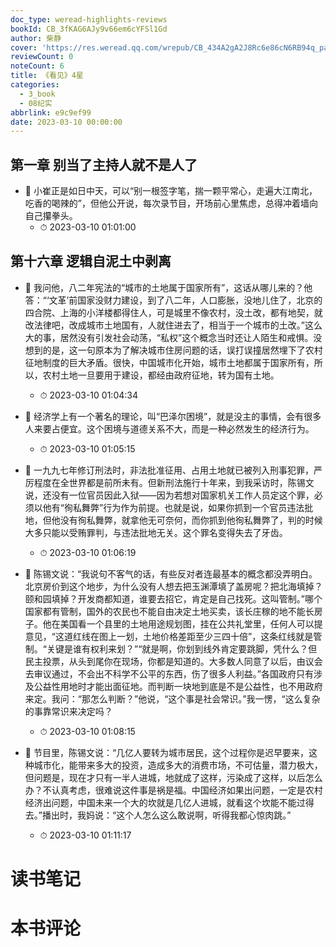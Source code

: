 ```yaml
---
doc_type: weread-highlights-reviews
bookId: CB_3fKAG6AJy9v66em6cYFSl1Gd
author: 柴静
cover: 'https://res.weread.qq.com/wrepub/CB_434A2gA2J8Rc6e86cN6RB94q_parsecover'
reviewCount: 0
noteCount: 6
title: 《看见》4星
categories:
  - 3_book
  - 08纪实
abbrlink: e9c9ef99
date: 2023-03-10 00:00:00
---
```



## 第一章 别当了主持人就不是人了


- 📌 小崔正是如日中天，可以“别一根签字笔，揣一颗平常心，走遍大江南北，吃香的喝辣的”，但他公开说，每次录节目，开场前心里焦虑，总得冲着墙向自己攥拳头。 
    - ⏱ 2023-03-10 01:01:00 
## 第十六章 逻辑自泥土中剥离


- 📌 我问他，八二年宪法的“城市的土地属于国家所有”，这话从哪儿来的？他答：“‘文革’前国家没财力建设，到了八二年，人口膨胀，没地儿住了，北京的四合院、上海的小洋楼都得住人，可是城里不像农村，没土改，都有地契，就改法律吧，改成城市土地国有，人就住进去了，相当于一个城市的土改。”这么大的事，居然没有引发社会动荡，“私权”这个概念当时还让人陌生和戒惧。没想到的是，这一句原本为了解决城市住房问题的话，误打误撞居然埋下了农村征地制度的巨大矛盾。很快，中国城市化开始，城市土地都属于国家所有，所以，农村土地一旦要用于建设，都经由政府征地，转为国有土地。 
    - ⏱ 2023-03-10 01:04:34 

- 📌 经济学上有一个著名的理论，叫“巴泽尔困境”，就是没主的事情，会有很多人来要占便宜。这个困境与道德关系不大，而是一种必然发生的经济行为。 
    - ⏱ 2023-03-10 01:05:15 

- 📌 一九九七年修订刑法时，非法批准征用、占用土地就已被列入刑事犯罪，严厉程度在全世界都是前所未有。但新刑法施行十年来，到我采访时，陈锡文说，还没有一位官员因此入狱——因为若想对国家机关工作人员定这个罪，必须以他有“徇私舞弊”行为作为前提。也就是说，如果你抓到一个官员违法批地，但他没有徇私舞弊，就拿他无可奈何，而你抓到他徇私舞弊了，判的时候大多只能以受贿罪判，与违法批地无关。这个罪名变得失去了牙齿。 
    - ⏱ 2023-03-10 01:06:19 

- 📌 陈锡文说：“我说句不客气的话，有些反对者连最基本的概念都没弄明白。北京房价到这个地步，为什么没有人想去把玉渊潭填了盖房呢？把北海填掉？颐和园填掉？开发商都知道，谁要去招它，肯定是自己找死。这叫管制。”哪个国家都有管制，国外的农民也不能自由决定土地买卖，该长庄稼的地不能长房子。他在美国看一个县里的土地用途规划图，挂在公共礼堂里，任何人可以提意见，“这道红线在图上一划，土地价格差距至少三四十倍”，这条红线就是管制。“关键是谁有权利来划？”“就是啊，你划到线外肯定要跳脚，凭什么？但民主投票，从头到尾你在现场，你都是知道的。大多数人同意了以后，由议会去审议通过，不会出不科学不公平的东西，伤了很多人利益。”各国政府只有涉及公益性用地时才能出面征地。而判断一块地到底是不是公益性，也不用政府来定。我问：“那怎么判断？”他说，“这个事是社会常识。”我一愣，“这么复杂的事靠常识来决定吗？ 
    - ⏱ 2023-03-10 01:08:15 

- 📌 节目里，陈锡文说：“几亿人要转为城市居民，这个过程你是迟早要来，这种城市化，能带来多大的投资，造成多大的消费市场，不可估量，潜力极大，但问题是，现在才只有一半人进城，地就成了这样，污染成了这样，以后怎么办？不认真考虑，很难说这件事是祸是福。中国经济如果出问题，一定是农村经济出问题，中国未来一个大的坎就是几亿人进城，就看这个坎能不能过得去。”播出时，我妈说：“这个人怎么这么敢说啊，听得我都心惊肉跳。” 
    - ⏱ 2023-03-10 01:11:17 

# 读书笔记


# 本书评论
